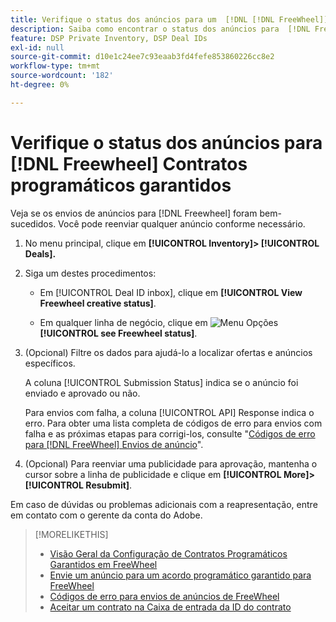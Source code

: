 ```yaml
---
title: Verifique o status dos anúncios para um  [!DNL [!DNL FreeWheel]] PG Deal
description: Saiba como encontrar o status dos anúncios para  [!DNL Freewheel] ofertas programáticas garantidas.
feature: DSP Private Inventory, DSP Deal IDs
exl-id: null
source-git-commit: d10e1c24ee7c93eaab3fd4fefe853860226cc8e2
workflow-type: tm+mt
source-wordcount: '182'
ht-degree: 0%

---
```


# Verifique o status dos anúncios para [!DNL Freewheel] Contratos programáticos garantidos

Veja se os envios de anúncios para [!DNL Freewheel] foram bem-sucedidos. Você pode reenviar qualquer anúncio conforme necessário.

1. No menu principal, clique em **[!UICONTROL Inventory]> [!UICONTROL Deals].**

1. Siga um destes procedimentos:

   * Em [!UICONTROL Deal ID inbox], clique em **[!UICONTROL View Freewheel creative status]**.

   * Em qualquer linha de negócio, clique em ![Menu Opções](/help/dsp/assets/options-menu.png) **[!UICONTROL see Freewheel status]**.

1. (Opcional) Filtre os dados para ajudá-lo a localizar ofertas e anúncios específicos.

   A coluna [!UICONTROL Submission Status] indica se o anúncio foi enviado e aprovado ou não.

   Para envios com falha, a coluna [!UICONTROL API] Response indica o erro. Para obter uma lista completa de códigos de erro para envios com falha e as próximas etapas para corrigi-los, consulte &quot;[Códigos de erro para [!DNL FreeWheel] Envios de anúncio](freewheel-error-codes.md)&quot;.

1. (Opcional) Para reenviar uma publicidade para aprovação, mantenha o cursor sobre a linha de publicidade e clique em **[!UICONTROL More]>[!UICONTROL Resubmit]**.

Em caso de dúvidas ou problemas adicionais com a reapresentação, entre em contato com o gerente da conta do Adobe.

>[!MORELIKETHIS]
>
>* [Visão Geral da Configuração de Contratos Programáticos Garantidos em FreeWheel](freewheel-overview.md)
>* [Envie um anúncio para um acordo programático garantido para FreeWheel](freewheel-submit.md)
>* [Códigos de erro para envios de anúncios de FreeWheel](freewheel-error-codes.md)
>* [Aceitar um contrato na Caixa de entrada da ID do contrato](deal-id-inbox-accept.md)

